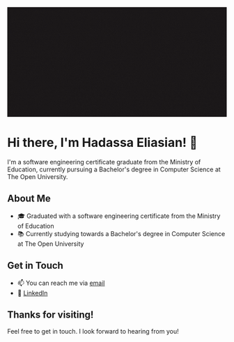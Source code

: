 <img src="https://github.com/Hadassa-E/Hadassa-E/blob/main/Black%20Modern%20Marketing%20Banner.gif">

# Hi there, I'm Hadassa Eliasian! 👋

I'm a software engineering certificate graduate from the Ministry of Education, currently pursuing a Bachelor's degree in Computer Science at The Open University.

## About Me

- 🎓 Graduated with a software engineering certificate from the Ministry of Education
- 📚 Currently studying towards a Bachelor's degree in Computer Science at The Open University

## Get in Touch

- 📫 You can reach me via [email](mailto:hadassa8924@gmail.com)
- 💼 [LinkedIn](https://www.linkedin.com/in/hadassa-e/)

## Thanks for visiting!

Feel free to get in touch. I look forward to hearing from you!
